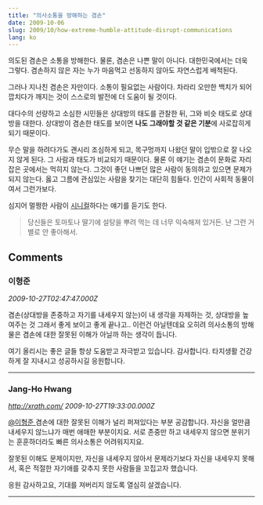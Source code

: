 ```yaml
---
title: "의사소통을 방해하는 겸손"
date: 2009-10-06
slug: 2009/10/how-extreme-humble-attitude-disrupt-communications
lang: ko
---
```


의도된 겸손은 소통을 방해한다. 물론, 겸손은 나쁜 말이 아니다. 대한민국에서는 더욱 그렇다. 겸손하지 않은 자는 누가 마음먹고 선동하지 않아도 자연스럽게 배척된다.

그러나 지나친 겸손은 자만이다. 소통이 필요없는 사람이다. 차라리 오만한 백치가 되어 깝치다가 깨지는 것이 스스로의 발전에 더 도움이 될 것이다.

대다수의 선량하고 소심한 시민들은 상대방의 태도를 관찰한 뒤, 그와 비슷 태도로 상대방을 대한다. 상대방이 겸손한 태도를 보이면 **나도 그래야할 것 같은 기분**에 사로잡히게 되기 때문이다.

무슨 말을 하려다가도 괜시리 조심하게 되고, 목구멍까지 나왔던 말이 입밖으로 잘 나오지 않게 된다. 그 사람과 태도가 비교되기 때문이다. 물론 이 얘기는 겸손이 문화로 자리잡은 곳에서는 먹히지 않는다. 그것이 좋던 나쁘던 많은 사람이 동의하고 있으면 문제가 되지 않는다. 옳고 그름에 관심있는 사람을 찾기는 대단히 힘들다. 인간이 사회적 동물이여서 그런가보다.

심지어 멀쩡한 사람이 [시니컬](http://midround.minamza.net/entry/시니컬)하다는 얘기를 듣기도 한다.

> 당신들은 토마토나 딸기에 설탕을 뿌려 먹는 데 너무 익숙해져 있거든. 난 그런 거 별로 안 좋아해서.


## Comments

### 이형준
*2009-10-27T02:47:47.000Z*

겸손(상대방을 존중하고 자기를 내세우지 않는)이
내 생각을 자제하는 것, 상대방을 높여주는 것 그래서 좋게 보이고 좋게 끝나고.. 이런건 아닐텐데요
오히려 의사소통의 방해물은 겸손에 대한 잘못된 이해가 아닐까 하는 생각이 듭니다.

여기 올리시는 좋은 글들 항상 도움받고 자극받고 있습니다. 감사합니다.
타지생활 건강하게 잘 지내시고 성공하시길 응원합니다.

---

### Jang-Ho Hwang
*http://xrath.com/*
*2009-10-27T19:33:00.000Z*

[@이형준 ](#comment-3394) 
겸손에 대한 잘못된 이해가 널리 퍼져있다는 부분 공감합니다. 
자신을 얼만큼 내세우지 않느냐가 매번 애매한 부분이지요. 서로 존중만 하고 내세우지 않으면 분위기는 훈훈하더라도 빠른 의사소통은 어려워지지요.

잘못된 이해도 문제이지만, 자신을 내세우지 않아서 문제라기보다 자신을 내세우지 못해서, 혹은 적절한 자기애를 갖추지 못한 사람들을 꼬집고자 했습니다. 

응원 감사하고요, 기대를 져버리지 않도록 열심히 살겠습니다.

---

